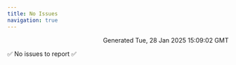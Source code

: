 ```yaml
---
title: No Issues
navigation: true
---
```


<p style="text-align:right;color:#cccs">
Generated Tue, 28 Jan 2025 15:09:02 GMT
</p>
<p>✅ No issues to report ✅</p>



